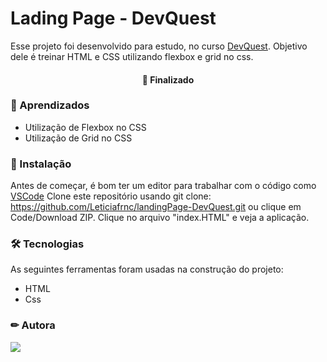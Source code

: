 # Lading Page - DevQuest
 Esse projeto foi desenvolvido para estudo, no curso [DevQuest](https://www.linkedin.com/school/devquest-dev-em-dobro/about/). Objetivo dele é treinar HTML e CSS utilizando flexbox e grid no css.

<h4 align="center"> 
🚀 Finalizado
</h4>

### 📕 Aprendizados
- Utilização de Flexbox no CSS
- Utilização de Grid no CSS
  

### 🏁 Instalação

Antes de começar, é bom ter um editor para trabalhar com o código como [VSCode](https://code.visualstudio.com/)
Clone este repositório usando git clone: https://github.com/Leticiafrnc/landingPage-DevQuest.git ou clique em Code/Download ZIP. Clique no arquivo "index.HTML" e veja a aplicação.

### 🛠 Tecnologias

As seguintes ferramentas foram usadas na construção do projeto:
- HTML
- Css


### ✏ Autora
 [<img src="https://img.shields.io/badge/linkedin-%230077B5.svg?&style=for-the-badge&logo=linkedin&logoColor=white" />](https://www.linkedin.com/in/leticiafrnc//) 
